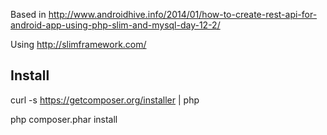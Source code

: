 Based in http://www.androidhive.info/2014/01/how-to-create-rest-api-for-android-app-using-php-slim-and-mysql-day-12-2/

Using http://slimframework.com/

## Install

curl -s https://getcomposer.org/installer | php

php composer.phar install
